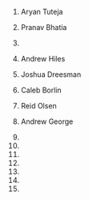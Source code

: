 1) Aryan Tuteja

2) Pranav Bhatia

3)

4) Andrew Hiles

5) Joshua Dreesman

6) Caleb Borlin

7) Reid Olsen

8) Andrew George

9)

10)

11)

12)

13)

14)

15)

